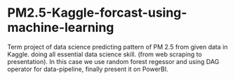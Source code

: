 # PM2.5-Kaggle-forcast-using-machine-learning
Term project of data science predicting pattern of PM 2.5 from given data in Kaggle. doing all essential data science skill. (from web scraping to presentation). In this case we use random forest regessor and using DAG operator for data-pipeline, finally present it on PowerBI.
